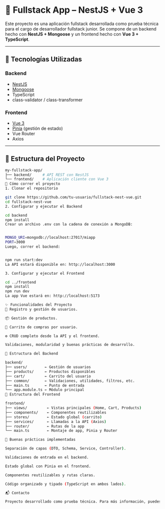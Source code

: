 # 🧩 Fullstack App – NestJS + Vue 3

Este proyecto es una aplicación fullstack desarrollada como prueba técnica para el cargo de desarrollador fullstack junior. Se compone de un backend hecho con **NestJS + Mongoose** y un frontend hecho con **Vue 3 + TypeScript**.

---

## 🚀 Tecnologías Utilizadas

### Backend
- [NestJS](https://nestjs.com/)
- [Mongoose](https://mongoosejs.com/)
- TypeScript
- class-validator / class-transformer

### Frontend
- [Vue 3](https://vuejs.org/)
- [Pinia](https://pinia.vuejs.org/) (gestión de estado)
- Vue Router
- Axios

---

## 📁 Estructura del Proyecto

```bash
my-fullstack-app/
├── backend/     # API REST con NestJS
└── frontend/    # Aplicación cliente con Vue 3
🔧 Cómo correr el proyecto
1. Clonar el repositorio

git clone https://github.com/tu-usuario/fullstack-nest-vue.git
cd fullstack-nest-vue
2. Configurar y ejecutar el Backend

cd backend
npm install
Crear un archivo .env con la cadena de conexión a MongoDB:


MONGO_URI=mongodb://localhost:27017/miapp
PORT=3000
Luego, correr el backend:


npm run start:dev
La API estará disponible en: http://localhost:3000

3. Configurar y ejecutar el Frontend

cd ../frontend
npm install
npm run dev
La app Vue estará en: http://localhost:5173

✨ Funcionalidades del Proyecto
👤 Registro y gestión de usuarios.

📦 Gestión de productos.

🛒 Carrito de compras por usuario.

⚙️ CRUD completo desde la API y el frontend.

Validaciones, modularidad y buenas prácticas de desarrollo.

📌 Estructura del Backend

backend/
├── users/        ← Gestión de usuarios
├── products/     ← Productos disponibles
├── cart/         ← Carrito del usuario
├── common/       ← Validaciones, utilidades, filtros, etc.
├── main.ts       ← Punto de entrada
└── app.module.ts ← Módulo principal
📌 Estructura del Frontend

frontend/
├── views/         ← Vistas principales (Home, Cart, Products)
├── components/    ← Componentes reutilizables
├── stores/        ← Estado global (carrito)
├── services/      ← Llamadas a la API (Axios)
├── router/        ← Rutas de la app
└── main.ts        ← Montaje de app, Pinia y Router

🧠 Buenas prácticas implementadas

Separación de capas (DTO, Schema, Service, Controller).

Validaciones de entrada en el backend.

Estado global con Pinia en el frontend.

Componentes reutilizables y rutas claras.

Código organizado y tipado (TypeScript en ambos lados).

📬 Contacto

Proyecto desarrollado como prueba técnica. Para más información, puedes escribirme a [tuemail@correo.com] o visitar mi perfil en GitHub: https://github.com/tu-usuario